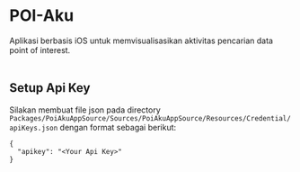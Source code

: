 # POI-Aku

Aplikasi berbasis iOS untuk memvisualisasikan aktivitas pencarian data point of interest. 
<br>
<br>

## Setup Api Key
Silakan membuat file json pada directory `Packages/PoiAkuAppSource/Sources/PoiAkuAppSource/Resources/Credential/apiKeys.json` dengan format sebagai berikut:
```
{
  "apikey": "<Your Api Key>"
}
```
